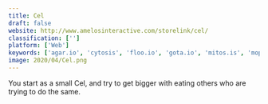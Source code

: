 ```yaml
---
title: Cel
draft: false 
website: http://www.amelosinteractive.com/storelink/cel/
classification: ['']
platform: ['Web']
keywords: ['agar.io', 'cytosis', 'floo.io', 'gota.io', 'mitos.is', 'mope.io', 'osmos', 'paper.io', 'sinuous', 'slither.io', 'splix.io', 'thrive', 'vanar.io', 'war_in_space', 'wings.io', 'wormax.io']
image: 2020/04/Cel.png
---
```

You start as a small Cel, and try to get bigger with eating others who are trying to do the same.